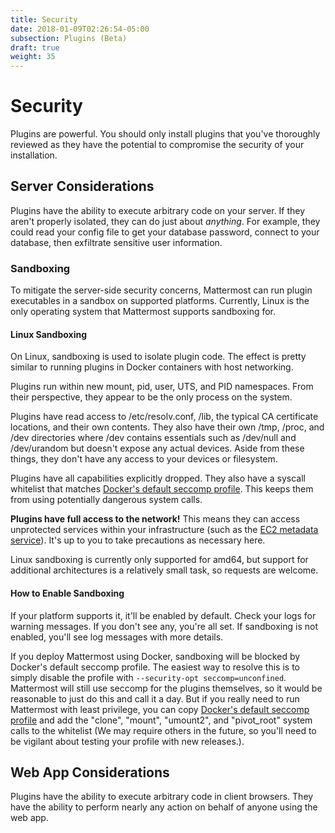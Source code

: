 ```yaml
---
title: Security
date: 2018-01-09T02:26:54-05:00
subsection: Plugins (Beta)
draft: true
weight: 35
---
```


# Security

Plugins are powerful. You should only install plugins that you've thoroughly reviewed as they have the potential to compromise the security of your installation.

## Server Considerations

Plugins have the ability to execute arbitrary code on your server. If they aren't properly isolated, they can do just about *anything*. For example, they could read your config file to get your database password, connect to your database, then exfiltrate sensitive user information.

### Sandboxing

To mitigate the server-side security concerns, Mattermost can run plugin executables in a sandbox on supported platforms. Currently, Linux is the only operating system that Mattermost supports sandboxing for.

#### Linux Sandboxing

On Linux, sandboxing is used to isolate plugin code. The effect is pretty similar to running plugins in Docker containers with host networking.

Plugins run within new mount, pid, user, UTS, and PID namespaces. From their perspective, they appear to be the only process on the system.

Plugins have read access to /etc/resolv.conf, /lib, the typical CA certificate locations, and their own contents. They also have their own /tmp, /proc, and /dev directories where /dev contains essentials such as /dev/null and /dev/urandom but doesn't expose any actual devices. Aside from these things, they don't have any access to your devices or filesystem.

Plugins have all capabilities explicitly dropped. They also have a syscall whitelist that matches [Docker's default seccomp profile](https://github.com/moby/moby/blob/master/profiles/seccomp/default.json). This keeps them from using potentially dangerous system calls.

**Plugins have full access to the network!** This means they can access unprotected services within your infrastructure (such as the [EC2 metadata service](https://docs.aws.amazon.com/AWSEC2/latest/UserGuide/ec2-instance-metadata.html)). It's up to you to take precautions as necessary here.

Linux sandboxing is currently only supported for amd64, but support for additional architectures is a relatively small task, so requests are welcome.

#### How to Enable Sandboxing

If your platform supports it, it'll be enabled by default. Check your logs for warning messages. If you don't see any, you're all set. If sandboxing is not enabled, you'll see log messages with more details.

If you deploy Mattermost using Docker, sandboxing will be blocked by Docker's default seccomp profile. The easiest way to resolve this is to simply disable the profile with `--security-opt seccomp=unconfined`. Mattermost will still use seccomp for the plugins themselves, so it would be reasonable to just do this and call it a day. But if you really need to run Mattermost with least privilege, you can copy [Docker's default seccomp profile](https://github.com/moby/moby/blob/master/profiles/seccomp/default.json) and add the "clone", "mount", "umount2", and "pivot_root" system calls to the whitelist (We may require others in the future, so you'll need to be vigilant about testing your profile with new releases.).

## Web App Considerations

Plugins have the ability to execute arbitrary code in client browsers. They have the ability to perform nearly any action on behalf of anyone using the web app.

